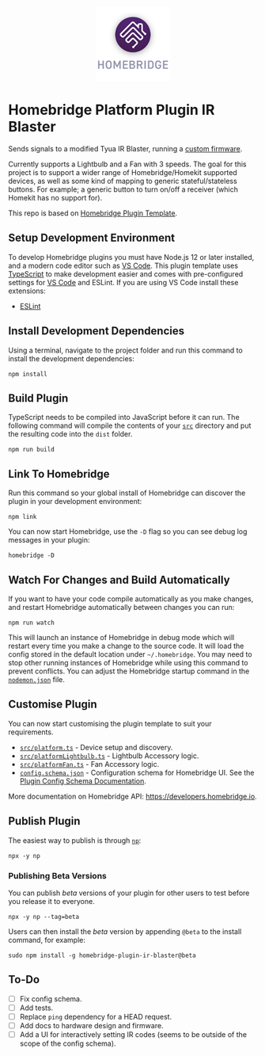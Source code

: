 <p align="center">

<img src="https://github.com/homebridge/branding/raw/master/logos/homebridge-wordmark-logo-vertical.png" width="150">

</p>

# Homebridge Platform Plugin IR Blaster

Sends signals to a modified Tyua IR Blaster, running a [custom firmware](https://gitco.re/HomeAutomation/ir-blaster).

Currently supports a Lightbulb and a Fan with 3 speeds. The goal for this project is to support a wider range of Homebridge/Homekit supported devices, as well as some kind of mapping to generic stateful/stateless buttons. For example; a generic button to turn on/off a receiver (which Homekit has no support for).

This repo is based on [Homebridge Plugin Template](https://github.com/homebridge/homebridge-plugin-template/generate).

## Setup Development Environment

To develop Homebridge plugins you must have Node.js 12 or later installed, and a modern code editor such as [VS Code](https://code.visualstudio.com/). This plugin template uses [TypeScript](https://www.typescriptlang.org/) to make development easier and comes with pre-configured settings for [VS Code](https://code.visualstudio.com/) and ESLint. If you are using VS Code install these extensions:

- [ESLint](https://marketplace.visualstudio.com/items?itemName=dbaeumer.vscode-eslint)

## Install Development Dependencies

Using a terminal, navigate to the project folder and run this command to install the development dependencies:

```console
npm install
```

## Build Plugin

TypeScript needs to be compiled into JavaScript before it can run. The following command will compile the contents of your [`src`](./src) directory and put the resulting code into the `dist` folder.

```console
npm run build
```

## Link To Homebridge

Run this command so your global install of Homebridge can discover the plugin in your development environment:

```console
npm link
```

You can now start Homebridge, use the `-D` flag so you can see debug log messages in your plugin:

```console
homebridge -D
```

## Watch For Changes and Build Automatically

If you want to have your code compile automatically as you make changes, and restart Homebridge automatically between changes you can run:

```console
npm run watch
```

This will launch an instance of Homebridge in debug mode which will restart every time you make a change to the source code. It will load the config stored in the default location under `~/.homebridge`. You may need to stop other running instances of Homebridge while using this command to prevent conflicts. You can adjust the Homebridge startup command in the [`nodemon.json`](./nodemon.json) file.

## Customise Plugin

You can now start customising the plugin template to suit your requirements.

- [`src/platform.ts`](./src/platform.ts) - Device setup and discovery.
- [`src/platformLightbulb.ts`](./src/platformLightbulb.ts) - Lightbulb Accessory logic.
- [`src/platformFan.ts`](./src/platformFan.ts) - Fan Accessory logic.
- [`config.schema.json`](./config.schema.json) - Configuration schema for Homebridge UI. See the [Plugin Config Schema Documentation](https://developers.homebridge.io/#/config-schema).

More documentation on Homebridge API: https://developers.homebridge.io.

## Publish Plugin

The easiest way to publish is through [`np`](https://github.com/sindresorhus/np#readme):

```console
npx -y np
```

### Publishing Beta Versions

You can publish _beta_ versions of your plugin for other users to test before you release it to everyone.

```console
npx -y np --tag=beta
```

Users can then install the _beta_ version by appending `@beta` to the install command, for example:

```console
sudo npm install -g homebridge-plugin-ir-blaster@beta
```

## To-Do

- [ ] Fix config schema.
- [ ] Add tests.
- [ ] Replace `ping` dependency for a HEAD request.
- [ ] Add docs to hardware design and firmware.
- [ ] Add a UI for interactively setting IR codes (seems to be outside of the scope of the config schema).
